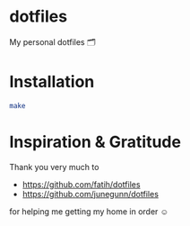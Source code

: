 # dotfiles

 My personal dotfiles 🗂

# Installation

```sh
make
```

# Inspiration & Gratitude

Thank you very much to
* https://github.com/fatih/dotfiles
* https://github.com/junegunn/dotfiles

for helping me getting my home in order ☺️
